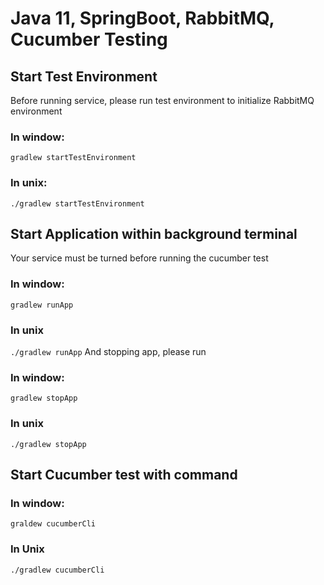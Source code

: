 # Java 11, SpringBoot, RabbitMQ, Cucumber Testing

## Start Test Environment
Before running service, please run test environment to initialize RabbitMQ environment
### In window:
`gradlew startTestEnvironment`
### In unix:
`./gradlew startTestEnvironment`

## Start Application within background terminal
Your service must be turned before running the cucumber test
### In window:
`gradlew runApp`
### In unix
`./gradlew runApp`
And stopping app, please run 
### In window:
`gradlew stopApp`
### In unix
`./gradlew stopApp`

## Start Cucumber test with command
### In window:
`graldew cucumberCli`
### In Unix
`./gradlew cucumberCli`
